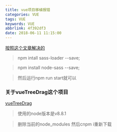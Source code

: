 ```yaml
---
title: vue项目移植报错
categories: VUE
tags: VUE
keywords: VUE
abbrlink: 4f392df3
date: 2018-06-11 11:15:00
---
```



[按照这个文章解决的](https://www.cnblogs.com/hexiaobao/p/8260858.html)


> npm intall sass-loader --save;

> npm install node-sass --save;

> 然后运行npm run start就可以 

### 关于vueTreeDrag这个项目

[vueTreeDrag](https://github.com/Hughendman/vueTreeDrag)

> 使用的node版本是v8.8.1

> 删除当前的node_modules 然后cnpm i重新下载

